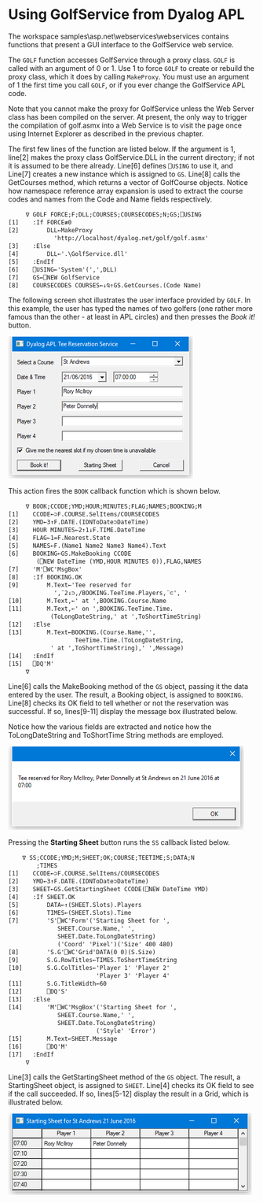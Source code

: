 # Using GolfService from Dyalog APL

The workspace samples\asp.net\webservices\webservices contains functions that present a GUI interface to the GolfService web service.

The `GOLF` function accesses GolfService through a proxy class. `GOLF` is called with an argument of 0 or 1. Use 1 to force `GOLF` to create or rebuild the proxy class, which it does by calling `MakeProxy`. You must use an argument of 1 the first time you call `GOLF`, or if you ever change the GolfService APL code.

Note that you cannot make the proxy for GolfService unless the Web Server class has been compiled on the server. At present, the only way to trigger the compilation of golf.asmx into a Web Service is to visit the page once using Internet Explorer as described in the previous chapter.

The first few lines of the function are listed below. If the argument is 1, line[2] makes the proxy class GolfService.DLL in the current directory; if not it is assumed to be there already. Line[6] defines `⎕USING` to use it, and Line[7] creates a new instance which is assigned to `GS`. Line[8] calls the GetCourses method, which returns a vector of GolfCourse objects. Notice how namespace reference array expansion is used to extract the course codes and names from the Code and Name fields respectively.
```apl
     ∇ GOLF FORCE;F;DLL;COURSES;COURSECODES;N;GS;⎕USING
[1]    :If FORCE≢0
[2]        DLL←MakeProxy 
             'http://localhost/dyalog.net/golf/golf.asmx'
[3]    :Else
[4]        DLL←'.\GolfService.dll'
[5]    :EndIf
[6]    ⎕USING←'System'(',',DLL)
[7]    GS←⎕NEW GolfService
[8]    COURSECODES COURSES←↓⍉↑GS.GetCourses.(Code Name)
```

The following screen shot illustrates the user interface provided by `GOLF`. In this example, the user has typed the names of two golfers (one rather more famous than the other - at least in APL circles) and then presses the *Book it!* button.

![golfservice_1](../img/golfservice-1.png)

This action fires the `BOOK` callback function which is shown below.
```apl
     ∇ BOOK;CCODE;YMD;HOUR;MINUTES;FLAG;NAMES;BOOKING;M
[1]    CCODE←⊃F.COURSE.SelItems/COURSECODES
[2]    YMD←3↑F.DATE.(IDNToDate⊃DateTime)
[3]    HOUR MINUTES←2↑1↓F.TIME.DateTime
[4]    FLAG←1=F.Nearest.State
[5]    NAMES←F.(Name1 Name2 Name3 Name4).Text
[6]    BOOKING←GS.MakeBooking CCODE
        (⎕NEW DateTime (YMD,HOUR MINUTES 0)),FLAG,NAMES
[7]    'M'⎕WC'MsgBox'
[8]    :If BOOKING.OK
[9]        M.Text←'Tee reserved for
             ',¯2↓⊃,/BOOKING.TeeTime.Players,¨⊂', '
[10]       M.Text,←' at ',BOOKING.Course.Name
[11]       M.Text,←' on ',BOOKING.TeeTime.Time.
            (ToLongDateString,' at ',ToShortTimeString)
[12]   :Else
[13]       M.Text←BOOKING.(Course.Name,'',
                   TeeTime.Time.(ToLongDateString,
            ' at ',ToShortTimeString),' ',Message)
[14]   :EndIf
[15]   ⎕DQ'M'
     ∇
```

Line[6] calls the MakeBooking method of the `GS` object, passing it the data entered by the user. The result, a Booking object, is assigned to `BOOKING`. Line[8] checks its OK field to tell whether or not the reservation was successful. If so, lines[9-11] display the message box illustrated below.

Notice how the various fields are extracted and notice how the ToLongDateString and ToShortTime String methods are employed.

![golfservice_2](../img/golfservice-2.png)

Pressing the **Starting Sheet** button runs the `SS` callback listed below.
```apl
    ∇ SS;CCODE;YMD;M;SHEET;OK;COURSE;TEETIME;S;DATA;N
        ;TIMES
[1]    CCODE←⊃F.COURSE.SelItems/COURSECODES
[2]    YMD←3↑F.DATE.(IDNToDate⊃DateTime)
[3]    SHEET←GS.GetStartingSheet CCODE(⎕NEW DateTime YMD)
[4]    :If SHEET.OK
[5]        DATA←↑(SHEET.Slots).Players
[6]        TIMES←(SHEET.Slots).Time
[7]        'S'⎕WC'Form'('Starting Sheet for ',
              SHEET.Course.Name,' ',
              SHEET.Date.ToLongDateString)
              ('Coord' 'Pixel')('Size' 400 480)
[8]        'S.G'⎕WC'Grid'DATA(0 0)(S.Size)
[9]        S.G.RowTitles←TIMES.ToShortTimeString
[10]       S.G.ColTitles←'Player 1' 'Player 2'
                         'Player 3' 'Player 4'
[11]       S.G.TitleWidth←60
[12]       ⎕DQ'S'
[13]   :Else
[14]       'M'⎕WC'MsgBox'('Starting Sheet for ',
              SHEET.Course.Name,' ',
              SHEET.Date.ToLongDateString)
                         ('Style' 'Error')
[15]       M.Text←SHEET.Message
[16]       ⎕DQ'M'
[17]   :EndIf
     ∇
```

Line[3] calls the GetStartingSheet method of the `GS` object. The result, a StartingSheet object, is assigned to `SHEET`. Line[4] checks its OK field to see if the call succeeded. If so, lines[5-12] display the result in a Grid, which is illustrated below.

![golfservice_3](../img/golfservice-3.png)
